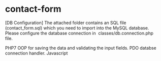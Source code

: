 # contact-form

[DB Configuration] The attached folder contains an SQL file (contact_form.sql) which you need to import into the MySQL database. Please configure the database connection in  classes/db.connection.php  file.

PHP7 OOP for saving the data and validating the input fields.
PDO databse connection handler.
Javascript
